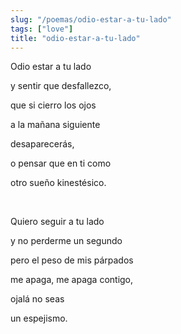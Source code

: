```yaml
---
slug: "/poemas/odio-estar-a-tu-lado"
tags: ["love"]
title: "odio-estar-a-tu-lado"
---
```

Odio estar a tu lado

y sentir que desfallezco,

que si cierro los ojos

a la mañana siguiente

desaparecerás,

o pensar que en ti como

otro sueño kinestésico.

&nbsp;

Quiero seguir a tu lado

y no perderme un segundo

pero el peso de mis párpados

me apaga, me apaga contigo,

ojalá no seas

un espejismo.